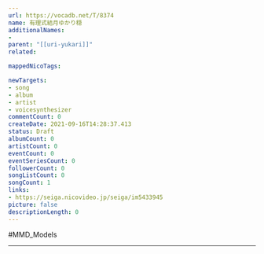 ```yaml
---
url: https://vocadb.net/T/8374
name: 有理式結月ゆかり穏
additionalNames: 
- 
parent: "[[uri-yukari]]"
related:

mappedNicoTags:

newTargets:
- song
- album
- artist
- voicesynthesizer
commentCount: 0
createDate: 2021-09-16T14:28:37.413
status: Draft
albumCount: 0
artistCount: 0
eventCount: 0
eventSeriesCount: 0
followerCount: 0
songListCount: 0
songCount: 1
links: 
- https://seiga.nicovideo.jp/seiga/im5433945
picture: false
descriptionLength: 0
---
```


#MMD_Models



---

